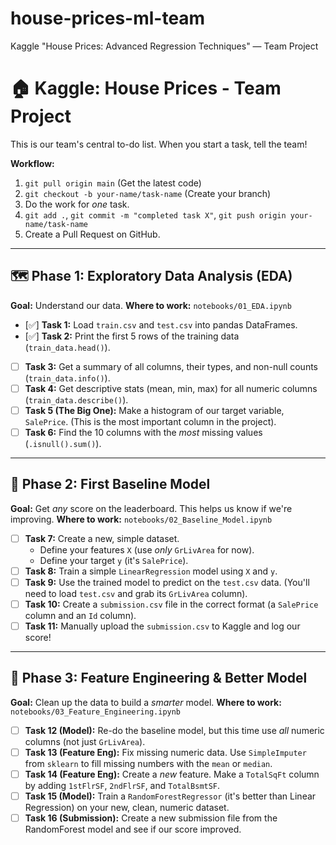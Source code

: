 # house-prices-ml-team
Kaggle "House Prices: Advanced Regression Techniques" — Team Project
# 🏠 Kaggle: House Prices - Team Project

This is our team's central to-do list. When you start a task, tell the team!

**Workflow:**
1.  `git pull origin main` (Get the latest code)
2.  `git checkout -b your-name/task-name` (Create your branch)
3.  Do the work for *one* task.
4.  `git add .`, `git commit -m "completed task X"`, `git push origin your-name/task-name`
5.  Create a Pull Request on GitHub.

---

## 🗺️ Phase 1: Exploratory Data Analysis (EDA)

**Goal:** Understand our data.
**Where to work:** `notebooks/01_EDA.ipynb`

* [✅] **Task 1:** Load `train.csv` and `test.csv` into pandas DataFrames.
* [✅] **Task 2:** Print the first 5 rows of the training data (`train_data.head()`).
* [ ] **Task 3:** Get a summary of all columns, their types, and non-null counts (`train_data.info()`).
* [ ] **Task 4:** Get descriptive stats (mean, min, max) for all numeric columns (`train_data.describe()`).
* [ ] **Task 5 (The Big One):** Make a histogram of our target variable, `SalePrice`. (This is the most important column in the project).
* [ ] **Task 6:** Find the 10 columns with the *most* missing values (`.isnull().sum()`).

---


## 🚀 Phase 2: First Baseline Model

**Goal:** Get *any* score on the leaderboard. This helps us know if we're improving.
**Where to work:** `notebooks/02_Baseline_Model.ipynb`

* [ ] **Task 7:** Create a new, simple dataset.
    * Define your features `X` (use *only* `GrLivArea` for now).
    * Define your target `y` (it's `SalePrice`).
* [ ] **Task 8:** Train a simple `LinearRegression` model using `X` and `y`.
* [ ] **Task 9:** Use the trained model to predict on the `test.csv` data. (You'll need to load `test.csv` and grab its `GrLivArea` column).
* [ ] **Task 10:** Create a `submission.csv` file in the correct format (a `SalePrice` column and an `Id` column).
* [ ] **Task 11:** Manually upload the `submission.csv` to Kaggle and log our score!

---

## 🧹 Phase 3: Feature Engineering & Better Model

**Goal:** Clean up the data to build a *smarter* model.
**Where to work:** `notebooks/03_Feature_Engineering.ipynb`

* [ ] **Task 12 (Model):** Re-do the baseline model, but this time use *all* numeric columns (not just `GrLivArea`).
* [ ] **Task 13 (Feature Eng):** Fix missing numeric data. Use `SimpleImputer` from `sklearn` to fill missing numbers with the `mean` or `median`.
* [ ] **Task 14 (Feature Eng):** Create a *new* feature. Make a `TotalSqFt` column by adding `1stFlrSF`, `2ndFlrSF`, and `TotalBsmtSF`.
* [ ] **Task 15 (Model):** Train a `RandomForestRegressor` (it's better than Linear Regression) on your new, clean, numeric dataset.
* [ ] **Task 16 (Submission):** Create a new submission file from the RandomForest model and see if our score improved.